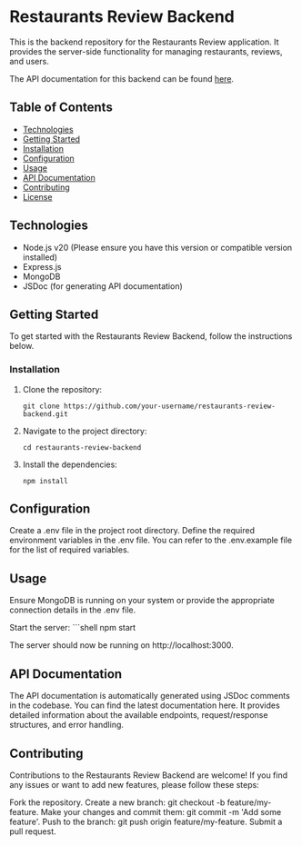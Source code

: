 # Restaurants Review Backend

This is the backend repository for the Restaurants Review application. It provides the server-side functionality for managing restaurants, reviews, and users.

The API documentation for this backend can be found [here](https://sebastian-velasquez.dev/restaurants-reviews-backend).

## Table of Contents

- [Technologies](#technologies)
- [Getting Started](#getting-started)
- [Installation](#installation)
- [Configuration](#configuration)
- [Usage](#usage)
- [API Documentation](#api-documentation)
- [Contributing](#contributing)
- [License](#license)

## Technologies

- Node.js v20 (Please ensure you have this version or compatible version installed)
- Express.js
- MongoDB
- JSDoc (for generating API documentation)

## Getting Started

To get started with the Restaurants Review Backend, follow the instructions below.

### Installation

1. Clone the repository:

   ```shell
   git clone https://github.com/your-username/restaurants-review-backend.git

2. Navigate to the project directory:
    ```shell
    cd restaurants-review-backend

3. Install the dependencies:
    ```shell
    npm install    

## Configuration
Create a .env file in the project root directory.
Define the required environment variables in the .env file. You can refer to the .env.example file for the list of required variables.
## Usage
Ensure MongoDB is running on your system or provide the appropriate connection details in the .env file.

Start the server:
    ```shell
    npm start

The server should now be running on http://localhost:3000.

## API Documentation
The API documentation is automatically generated using JSDoc comments in the codebase. You can find the latest documentation here. It provides detailed information about the available endpoints, request/response structures, and error handling.

## Contributing
Contributions to the Restaurants Review Backend are welcome! If you find any issues or want to add new features, please follow these steps:

Fork the repository.
Create a new branch: git checkout -b feature/my-feature.
Make your changes and commit them: git commit -m 'Add some feature'.
Push to the branch: git push origin feature/my-feature.
Submit a pull request.